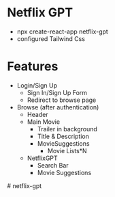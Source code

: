 # Netflix GPT
 - npx create-react-app netflix-gpt
 - configured Tailwind Css
 

 # Features
 - Login/Sign Up
    - Sign In/Sign Up Form
    - Redirect to browse page
 - Browse (after authentication)
    - Header
    - Main Movie
        - Trailer in background
        - Title & Description
        - MovieSuggestions
            - Movie Lists*N
    - NetflixGPT
        - Search Bar
        - Movie Suggestions        

#   n e t f l i x - g p t  
 